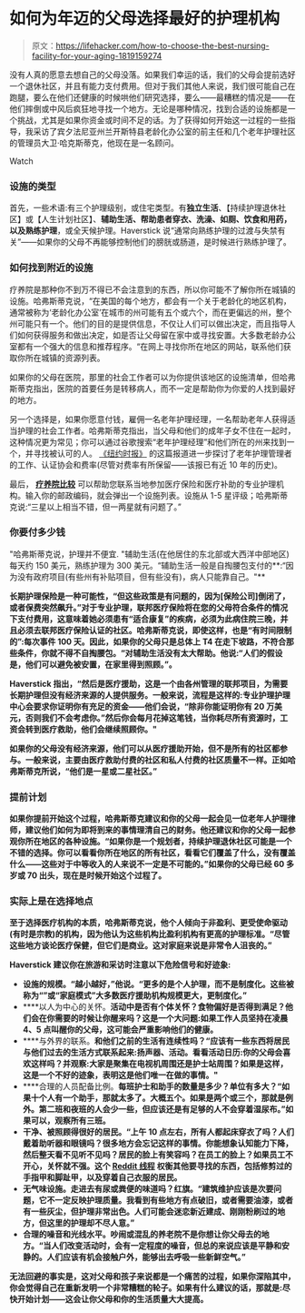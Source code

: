 # 如何为年迈的父母选择最好的护理机构

> 原文：<https://lifehacker.com/how-to-choose-the-best-nursing-facility-for-your-aging-1819159274>

没有人真的愿意去想自己的父母没落。如果我们幸运的话，我们的父母会提前选好一个退休社区，并且有能力支付费用。但对于我们其他人来说，我们很可能自己在跑腿，要么在他们还健康的时候哄他们研究选择，要么——最糟糕的情况是——在他们摔倒或中风后疯狂地寻找一个地方。无论是哪种情况，找到合适的设施都是一个挑战，尤其是如果你资金或时间不足的话。为了获得如何开始这一过程的一些指导，我采访了宾夕法尼亚州兰开斯特县老龄化办公室的前主任和几个老年护理社区的管理员大卫·哈克斯蒂克，他现在是一名顾问。

Watch

### 设施的类型

首先，一些术语:有三个护理级别，或住宅类型。有**独立生活**、【持续护理退休社区】或【人生计划社区】、**辅助生活、**帮助患者穿衣、洗澡、如厕、饮食和用药，以及**熟练护理**，或全天候护理。Haverstick 说“通常向熟练护理的过渡与失禁有关”——如果你的父母不再能够控制他们的膀胱或肠道，是时候进行熟练护理了。

### 如何找到附近的设施

疗养院是那种你不到万不得已不会注意到的东西，所以你可能不了解你所在城镇的设施。哈弗斯蒂克说，“在美国的每个地方，都会有一个关于老龄化的地区机构，通常被称为‘老龄化办公室’在城市的州可能有五个或六个，而在更偏远的州，整个州可能只有一个。他们的目的是提供信息，不仅让人们可以做出决定，而且指导人们如何获得服务和做出决定，如是否让父母留在家中或寻找安置。大多数老龄办公室都有一个强大的信息和推荐程序。“在网上寻找你所在地区的网站，联系他们获取你所在城镇的资源列表。

如果你的父母在医院，那里的社会工作者可以为你提供该地区的设施清单，但哈弗斯蒂克指出，医院的首要任务是转移病人，而不一定是帮助你为你爱的人找到最好的地方。

另一个选择是，如果你愿意付钱，雇佣一名老年护理经理，一名帮助老年人获得适当护理的社会工作者。哈弗斯蒂克指出，当父母和他们的成年子女不住在一起时，这种情况更为常见；你可以通过谷歌搜索“老年护理经理”和他们所在的州来找到一个，并寻找被认可的人。 [《纽约时报》](https://newoldage.blogs.nytimes.com/2008/10/06/why-hire-a-geriatric-care-manager/?_r=0) 的这篇报道进一步探讨了老年护理管理者的工作、认证协会和费率(尽管对费率有所保留——该报已有近 10 年的历史)。

最后， [**疗养院比较**](https://www.medicare.gov/NursingHomeCompare/About/howcannhchelp.html) 可以帮助您联系当地参加医疗保险和医疗补助的专业护理机构。输入你的邮政编码，就会弹出一个设施列表。设施从 1-5 星评级；哈弗斯蒂克说:“三星以上相当不错，但一两星就有问题了。”

### 你要付多少钱

"哈弗斯蒂克说，护理并不便宜. "辅助生活(在他居住的东北部或大西洋中部地区)每天约 150 美元，熟练护理为 300 美元。“辅助生活一般是自掏腰包支付的**:“因为没有政府项目(有些州有补贴项目，但有些没有)，病人只能靠自己。"**

**长期护理保险是一种可能性，“但这些政策是有问题的，因为[保险公司]倒闭了，或者保费突然飙升。”对于专业护理，**联邦医疗保险**将在您的父母符合条件的情况下支付费用，这意味着她必须患有“适合康复”的疾病，必须为此病住院三晚，并且必须去联邦医疗保险认证的社区。哈弗斯蒂克说，即使这样，也是“有时间限制的”:每次事件 100 天。因此，如果你的父母只是总体上 T4 在走下坡路，不符合那些条件，你就不得不自掏腰包。“对辅助生活没有太大帮助。他说:“人们的假设是，他们可以避免被安置，在家里得到照顾。”。**

**Haverstick 指出，“然后是医疗援助，这是一个由各州管理的联邦项目，为需要长期护理但没有经济来源的人提供服务。一般来说，流程是这样的:专业护理护理中心会要求你证明你有充足的资金——他们会说，“除非你能证明你有 20 万美元，否则我们不会考虑你。”然后你会每月花掉这笔钱，当你耗尽所有资源时，工资会转到医疗救助，他们会继续照顾你。"**

**如果你的父母没有经济来源，他们可以从医疗援助开始，但不是所有的社区都参与。一般来说，主要由医疗救助付费的社区和私人付费的社区质量不一样。正如哈弗斯蒂克所说，“他们是一星或二星社区。”**

### **提前计划**

**如果你提前开始这个过程，哈弗斯蒂克建议和你的父母一起会见一位老年人护理律师，建议他们如何为即将到来的事情理清自己的财务。他还建议和你的父母一起参观你所在地区的各种设施。“如果你是一个规划者，持续护理退休社区可能是一个不错的选择。你可以看看你所在地区的所有社区，看看它们覆盖了什么，没有覆盖什么——这些对于中等收入的人来说不一定是不可能的。”如果你的父母已经 60 多岁或 70 出头，**现在是时候开始这个过程了**。**

### **实际上是在选择地点**

**至于选择医疗机构的本质，哈弗斯蒂克说，他个人倾向于非盈利、更受使命驱动(有时是宗教)的机构，因为他认为这些机构比盈利机构有更高的护理标准。“尽管这些地方谈论医疗保健，但它们是商业。这对家庭来说是非常令人沮丧的。”**

**Haverstick 建议你在旅游和采访时注意以下危险信号和好迹象:**

*   **设施的规模。“越小越好，”他说。“更多的是个人护理，而不是制度化。这些被称为“”或“家庭模式”大多数医疗援助机构规模更大，更制度化。”** 
*   ****以人为中心的关怀。**活动中是否有个体关怀？食物偏好是否得到满足？他们会在你需要的时候让你醒来吗？这是一个大问题:如果工作人员坚持在凌晨 4、5 点叫醒你的父母，这可能会严重影响他们的健康。**
*   ****与外界的联系。**和他们之前的生活有连续性吗？“应该有一些东西将居民与他们过去的生活方式联系起来:扬声器、活动。看看活动日历:你的父母会喜欢这样吗？并观察:大家是聚集在电视机周围还是护士站周围？如果是这样，这是一个不好的迹象，表明这是他们唯一在做的事情。"**
*   ****合理的人员配备比例。**每班护士和助手的数量是多少？单位有多大？“如果十个人有一个助手，那就太多了。大概五个。如果是两个或三个，那就是例外。第二班和夜班的人会少一些，但应该还是有足够的人不会穿着湿尿布。”如果可以，观察所有三班。** 
*   **干净、被照顾得很好的居民。“上午 10 点左右，所有人都起床穿衣了吗？人们戴着助听器和眼镜吗？很多地方会忘记这样的事情。你能想象认知能力下降，然后整天看不见听不见吗？居民的脸上有笑容吗？在员工的脸上？如果员工不开心，关怀就不强。这个 [Reddit 线程](https://www.reddit.com/r/AskReddit/comments/73j6bw/serious_redditors_who_work_in_old_age_homes_what/) 权衡其他要寻找的东西，包括修剪过的手指甲和脚趾甲，以及穿着自己衣服的居民。**
*   **无气味设施。走进去有尿或粪便的味道吗？红旗。“建筑维护应该是次要问题，它不一定反映护理质量。我看到有些地方有点破旧，或者需要油漆，或者有一些灰尘，但护理非常出色。人们可能会迷恋新近建成、刚刚粉刷过的地方，但这里的护理却不尽人意。”** 
*   ****合理的噪音和光线水平。吵闹或混乱的养老院不是你想让你父母去的地方。“当人们改变活动时，会有一定程度的噪音，但总的来说应该是平静和安静的。人们应该有机会接触户外，能够出去呼吸一些新鲜空气。”****

**无法回避的事实是，这对父母和孩子来说都是一个痛苦的过程，如果你深陷其中，你会觉得自己在重新发明一个非常糟糕的轮子。如果有什么建议的话，那就是:尽快开始计划——这会让你父母和你的生活质量大大提高。**